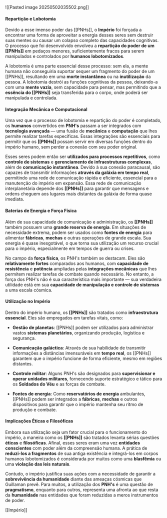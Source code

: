 ![[Pasted image 20250502035502.png]]
#### **Repartição e Lobotomia**

Devido a esse imenso poder das [[PNHs]], o **Império** foi forçada a encontrar uma forma de aproveitar a energia desses seres sem destruir suas mentes ou causar um colapso completo das capacidades cognitivas. O processo que foi desenvolvido envolveu a **repartição do poder de um [[PNHs]]** em pedaços menores, suficientemente fracos para serem manipulados e controlados por **humanos lobotomizados**.

A lobotomia é uma parte essencial desse processo: sem ela, a mente humana não conseguiria suportar sequer um fragmento do poder de um [[PNHs]], resultando em uma **morte instantânea** ou na **inutilização** da pessoa. A lobotomia destrói as funções cognitivas da pessoa, deixando-a com uma **mente vazia**, sem capacidade para pensar, mas permitindo que a **essência do [[PNHs]]** seja transferida para o corpo, onde poderá ser manipulada e controlada.

#### **Integração Mecânica e Computacional**

Uma vez que o processo de lobotomia e repartição do poder é completado, os **humanos** convertidos em **PNH's** passam a ser integrados com **tecnologia avançada** — uma fusão de **mecânica** e **computação** que lhes permite realizar tarefas específicas. Essas integrações são essenciais para permitir que os **[[PNHs]]** possam servir em diversas funções dentro do império humano, sem perder a conexão com seu poder original.

Esses seres podem então ser **utilizados para processos repetitivos**, como **controle de sistemas** e **gerenciamento de infraestruturas complexas**, além de **comunicação instantânea**. Devido à sua conexão paracausal, são capazes de transmitir informações **através da galáxia em tempo real**, permitindo uma rede de comunicação rápida e eficiente, essencial para a manutenção do império em expansão. Essa rede de comunicação interplanetária depende dos **[[PNHs]]** para garantir que mensagens e ordens cheguem aos lugares mais distantes da galáxia de forma quase imediata.

#### **Baterias de Energia e Força Física**

Além de sua capacidade de comunicação e administração, os **[[PNHs]]** também possuem uma **grande reserva de energia**. Em situações de necessidade extrema, podem ser usados como **fontes de energia** para alimentar **fábricas**, **mechas** e outras operações de grande escala. Sua energia é quase inesgotável, o que torna sua utilização um recurso crucial para o império, especialmente em tempos de guerra ou crises.

No campo da **força física**, os PNH's também se destacam. Eles são **relativamente fortes** comparados aos humanos, com **capacidade de resistência** e **potência** ampliadas pelas **integrações mecânicas** que lhes permitem realizar tarefas de combate quando necessário. No entanto, a força dos PNH's não é sua característica mais importante — sua verdadeira utilidade está em sua **capacidade de manipulação e controle de sistemas** a uma escala cósmica.

#### **Utilização no Império**

Dentro do império humano, os **[[PNHs]]** são tratados como **infraestrutura essencial**. Eles são empregados em tarefas vitais, como:

- **Gestão de planetas**: [[PNHs]] podem ser utilizados para administrar vastos **sistemas planetários**, organizando produção, logística e segurança.
    
- **Comunicação galáctica**: Através de sua habilidade de transmitir informações a distâncias imensuráveis em **tempo real**, os [[PNHs]] garantem que o império funcione de forma eficiente, mesmo em regiões distantes.
    
- **Controle militar**: Alguns PNH's são designados para **supervisionar e operar unidades militares**, fornecendo suporte estratégico e tático para os **Soldados do Véu** e as forças de combate.
    
- **Fontes de energia**: Como **reservatórios de energia** ambulantes, [[PNHs]] podem ser integrados a **fábricas**, **mechas** e outros dispositivos para garantir que o império mantenha seu ritmo de produção e combate.
    

#### **Implicações Éticas e Filosóficas**

Embora sua utilização seja um fator crucial para o funcionamento do império, a maneira como os **[[PNHs]]** são tratados levanta sérias questões **éticas** e **filosóficas**. Afinal, esses seres eram uma vez **entidades conscientes** com poder além da compreensão humana. A prática de **reduzi-los a fragmentos** de sua antiga existência e integrá-los em corpos humanos lobotomizados é considerada por muitos como uma **blasfêmia** ou uma **violação das leis naturais**.

Contudo, o império justifica suas ações com a necessidade de garantir a **sobrevivência da humanidade** diante das ameaças cósmicas que Guillaman prevê. Para muitos, a utilização dos **PNH's** é uma questão de **pragmatismo**, enquanto para outros, representa uma afronta ao que resta da **humanidade** nas entidades que foram reduzidas a meros instrumentos de poder.

[[Império]]